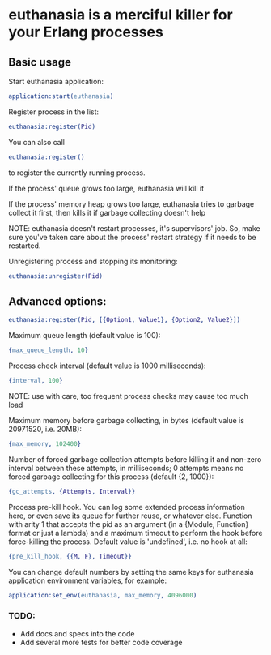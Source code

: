 euthanasia is a merciful killer for your Erlang processes
=========================================================

## Basic usage

Start euthanasia application:

```erlang
application:start(euthanasia)
```

Register process in the list:

```erlang
euthanasia:register(Pid)
```

You can also call

```erlang
euthanasia:register()
```

to register the currently running process.

If the process' queue grows too large, euthanasia will kill it

If the process' memory heap grows too large, euthanasia tries to garbage
collect it first, then kills it if garbage collecting doesn't help

NOTE: euthanasia doesn't restart processes, it's supervisors' job. So, make sure
you've taken care about the process' restart strategy if it needs to be
restarted.

Unregistering process and stopping its monitoring:

```erlang
euthanasia:unregister(Pid)
```

## Advanced options:

```erlang
euthanasia:register(Pid, [{Option1, Value1}, {Option2, Value2}])
```

Maximum queue length (default value is 100):

```erlang
{max_queue_length, 10}
```

Process check interval (default value is 1000 milliseconds):

```erlang
{interval, 100}
```

NOTE: use with care, too frequent process checks may cause too much load

Maximum memory before garbage collecting, in bytes (default value is
20971520, i.e. 20MB):

```erlang
{max_memory, 102400}
```

Number of forced garbage collection attempts before killing it and non-zero
interval between these attempts, in milliseconds; 0 attempts means no forced
garbage collecting for this process (default {2, 1000}):

```erlang
{gc_attempts, {Attempts, Interval}}
```

Process pre-kill hook. You can log some extended process information here,
or even save its queue for further reuse, or whatever else.
Function with arity 1 that accepts the pid as an argument (in a
{Module, Function} format or just a lambda) and a maximum timeout to perform
the hook before force-killing the process. Default value is 'undefined', i.e.
no hook at all:

```erlang
{pre_kill_hook, {{M, F}, Timeout}}
```

You can change default numbers by setting the same keys for euthanasia
application environment variables, for example:

```erlang
application:set_env(euthanasia, max_memory, 4096000)
```

### TODO:

* Add docs and specs into the code
* Add several more tests for better code coverage
